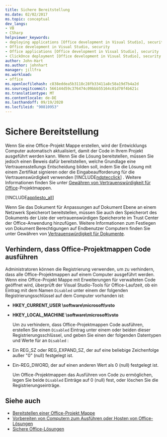 ```yaml
---
title: Sichere Bereitstellung
ms.date: 02/02/2017
ms.topic: conceptual
dev_langs:
- VB
- CSharp
helpviewer_keywords:
- deploying applications [Office development in Visual Studio], security
- Office development in Visual Studio, security
- Office applications [Office development in Visual Studio], security
- ClickOnce deployment [Office development in Visual Studio], security
author: John-Hart
ms.author: johnhart
manager: jillfra
ms.workload:
- office
ms.openlocfilehash: c838eddea5b3118c28fb33411a8c58a19d7b4a2d
ms.sourcegitcommit: 566144d59c376474c09bbb55164c01d70f4b621c
ms.translationtype: MT
ms.contentlocale: de-DE
ms.lasthandoff: 09/19/2020
ms.locfileid: "90810953"
---
```

# <a name="secure-deployment"></a>Sichere Bereitstellung
  Wenn Sie eine Office-Projekt Mappe erstellen, wird der Entwicklungs Computer automatisch aktualisiert, damit der Code in Ihrem Projekt ausgeführt werden kann. Wenn Sie die Lösung bereitstellen, müssen Sie jedoch einen Beweis dafür bereitstellen, welche Grundlage eine Vertrauensstellungs Entscheidung bilden soll, indem Sie die Lösung mit einem Zertifikat signieren oder die Eingabeaufforderung für die Vertrauenswürdigkeit verwenden [!INCLUDE[ndptecclick](../vsto/includes/ndptecclick-md.md)] . Weitere Informationen finden Sie unter [Gewähren von Vertrauenswürdigkeit für Office](../vsto/granting-trust-to-office-solutions.md)-Projektmappen.

 [!INCLUDE[appliesto_all](../vsto/includes/appliesto-all-md.md)]

 Wenn Sie das Dokument für Anpassungen auf Dokument Ebene an einem Netzwerk Speicherort bereitstellen, müssen Sie auch den Speicherort des Dokuments der Liste der vertrauenswürdigen Speicherorte im Trust Center der Office-Anwendung hinzufügen. Weitere Informationen zum Festlegen von Dokument Berechtigungen auf Endbenutzer Computern finden Sie unter Gewähren von [Vertrauenswürdigkeit für Dokumente](../vsto/granting-trust-to-documents.md).

## <a name="prevent-office-solutions-from-running-code"></a>Verhindern, dass Office-Projektmappen Code ausführen
 Administratoren können die Registrierung verwenden, um zu verhindern, dass alle Office-Projektmappen auf einem Computer ausgeführt werden. Wenn eine Office-Projekt Mappe mit Erweiterungen für verwalteten Code geöffnet wird, überprüft der Visual Studio-Tools für Office-Laufzeit, ob ein Eintrag mit dem Namen `Disabled` unter einem der folgenden Registrierungsschlüssel auf dem Computer vorhanden ist:

- **HKEY_CURRENT_USER \software\microsoft\vsto**

- **HKEY_LOCAL_MACHINE \software\microsoft\vsto**

  Um zu verhindern, dass Office-Projektmappen Code ausführen, erstellen Sie einen `Disabled` Eintrag unter einem oder beiden dieser Registrierungsschlüssel, und geben Sie einen der folgenden Datentypen und Werte für an `Disabled` :

- Ein REG_SZ oder REG_EXPAND_SZ, der auf eine beliebige Zeichenfolge außer "0" (null) festgelegt ist.

- Ein-REG_DWORD, der auf einen anderen Wert als 0 (null) festgelegt ist.

  Um Office-Projektmappen das Ausführen von Code zu ermöglichen, legen Sie beide `Disabled` Einträge auf 0 (null) fest, oder löschen Sie die Registrierungseinträge.

## <a name="see-also"></a>Siehe auch
- [Bereitstellen einer Office-Projekt Mappe](../vsto/deploying-an-office-solution.md)
- [Vorbereiten von Computern zum Ausführen oder Hosten von Office-Lösungen](/previous-versions/bb772092(v=vs.110))
- [Sichere Office-Lösungen](../vsto/securing-office-solutions.md)